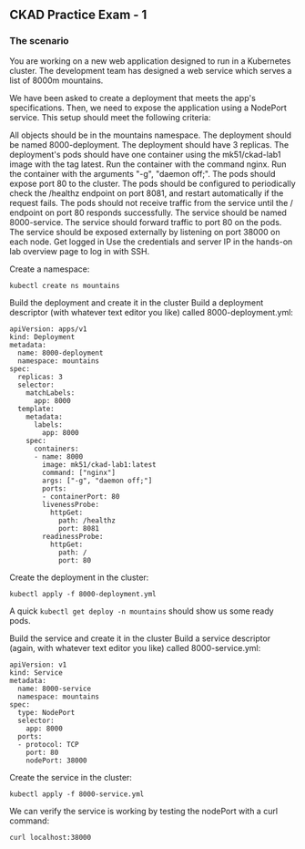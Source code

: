 ## CKAD Practice Exam - 1 

### The scenario

You are working on a new web application designed to run in a Kubernetes cluster. The development team has designed a web service which serves a list of 8000m mountains.

We have been asked to create a deployment that meets the app's specifications. Then, we need to expose the application using a NodePort service. This setup should meet the following criteria:

All objects should be in the mountains namespace.
The deployment should be named 8000-deployment.
The deployment should have 3 replicas.
The deployment's pods should have one container using the mk51/ckad-lab1 image with the tag latest.
Run the container with the command nginx.
Run the container with the arguments "-g", "daemon off;".
The pods should expose port 80 to the cluster.
The pods should be configured to periodically check the /healthz endpoint on port 8081, and restart automatically if the request fails.
The pods should not receive traffic from the service until the / endpoint on port 80 responds successfully.
The service should be named 8000-service.
The service should forward traffic to port 80 on the pods.
The service should be exposed externally by listening on port 38000 on each node.
Get logged in
Use the credentials and server IP in the hands-on lab overview page to log in with SSH.


Create a namespace: 

```kubectl create ns mountains```

Build the deployment and create it in the cluster
Build a deployment descriptor (with whatever text editor you like) called 8000-deployment.yml:


```
apiVersion: apps/v1
kind: Deployment
metadata:
  name: 8000-deployment
  namespace: mountains
spec:
  replicas: 3
  selector:
    matchLabels:
      app: 8000
  template:
    metadata:
      labels:
        app: 8000
    spec:
      containers:
      - name: 8000
        image: mk51/ckad-lab1:latest
        command: ["nginx"]
        args: ["-g", "daemon off;"]
        ports:
        - containerPort: 80
        livenessProbe:
          httpGet:
            path: /healthz
            port: 8081
        readinessProbe:
          httpGet:
            path: /
            port: 80

```

Create the deployment in the cluster:

```kubectl apply -f 8000-deployment.yml```


A quick ```kubectl get deploy -n mountains``` should show us some ready pods.

Build the service and create it in the cluster
Build a service descriptor (again, with whatever text editor you like) called 8000-service.yml:

```
apiVersion: v1
kind: Service
metadata:
  name: 8000-service
  namespace: mountains
spec:
  type: NodePort
  selector:
    app: 8000
  ports:
  - protocol: TCP
    port: 80
    nodePort: 38000

```

Create the service in the cluster:

```kubectl apply -f 8000-service.yml```

We can verify the service is working by testing the nodePort with a curl command:

```curl localhost:38000```